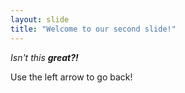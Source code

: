 ```yaml
---
layout: slide
title: "Welcome to our second slide!"
---
```

_Isn't this **great?!**_

Use the left arrow to go back!
